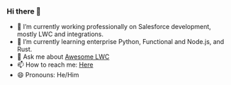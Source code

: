 ### Hi there 👋
- 🔭 I’m currently working professionally on Salesforce development, mostly LWC and integrations.
- 🌱 I’m currently learning enterprise Python, Functional and Node.js, and Rust.
- 💬 Ask me about [Awesome LWC](https://github.com/Confirm4Crit/awesome-lwc)
- 📫 How to reach me: [Here](https://milesrobson.com/)
- 😄 Pronouns: He/Him
<!--
**Confirm4Crit/Confirm4Crit** is a ✨ _special_ ✨ repository because its `README.md` (this file) appears on your GitHub profile.

Here are some ideas to get you started:

- 🔭 I’m currently working on ...
- 🌱 I’m currently learning ...
- 👯 I’m looking to collaborate on ...
- 🤔 I’m looking for help with ...
- 💬 Ask me about ...
- 📫 How to reach me: ...
- 😄 Pronouns: ...
- ⚡ Fun fact: ...
-->
